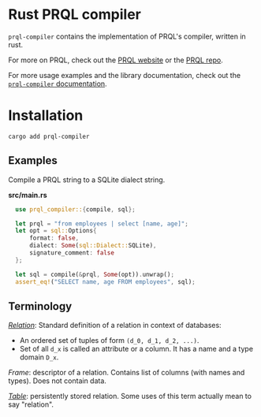 # Rust PRQL compiler

`prql-compiler` contains the implementation of PRQL's compiler, written in rust.

For more on PRQL, check out the [PRQL website](https://prql-lang.org) or the
[PRQL repo](https://github.com/PRQL/prql).

For more usage examples and the library documentation, check out the [`prql-compiler` documentation](https://docs.rs/prql-compiler/latest/prql_compiler/).

# Installation 

```shell
cargo add prql-compiler
```

## Examples

Compile a PRQL string to a SQLite dialect string.

**src/main.rs**

```rust
  use prql_compiler::{compile, sql};

  let prql = "from employees | select [name, age]";
  let opt = sql::Options{
      format: false, 
      dialect: Some(sql::Dialect::SQLite),
      signature_comment: false
  };

  let sql = compile(&prql, Some(opt)).unwrap();
  assert_eq!("SELECT name, age FROM employees", sql);
```


## Terminology

[*Relation*](https://en.wikipedia.org/wiki/Relation_(database)): Standard definition of a relation in context of databases:

- An ordered set of tuples of form `(d_0, d_1, d_2, ...)`.
- Set of all `d_x` is called an attribute or a column. It has a name and a type
  domain `D_x`.

*Frame*: descriptor of a relation. Contains list of columns (with names and
types). Does not contain data.

[*Table*](https://en.wikipedia.org/wiki/Table_(database)#Tables_versus_relations): persistently stored relation. Some uses of this term actually mean to
say "relation".


